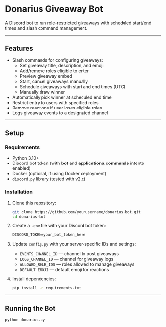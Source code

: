 # Donarius Giveaway Bot

A Discord bot to run role-restricted giveaways with scheduled start/end times and slash command management.

---

## Features

- Slash commands for configuring giveaways:
  - Set giveaway title, description, and emoji
  - Add/remove roles eligible to enter
  - Preview giveaway embed
  - Start, cancel giveaways manually
  - Schedule giveaways with start and end times (UTC)
  - Manually draw winner
- Automatically pick winner at scheduled end time
- Restrict entry to users with specified roles
- Remove reactions if user loses eligible roles
- Logs giveaway events to a designated channel

---

## Setup

### Requirements

- Python 3.10+
- Discord bot token (with **bot** and **applications.commands** intents enabled)
- Docker (optional, if using Docker deployment)
- `discord.py` library (tested with v2.x)

### Installation

1. Clone this repository:

    ```bash
    git clone https://github.com/yourusername/donarius-bot.git
    cd donarius-bot
    ```

2. Create a `.env` file with your Discord bot token:

    ```
    DISCORD_TOKEN=your_bot_token_here
    ```

3. Update `config.py` with your server-specific IDs and settings:

    - `EVENTS_CHANNEL_ID` — channel to post giveaways  
    - `LOGS_CHANNEL_ID` — channel for giveaway logs  
    - `ALLOWED_ROLE_IDS` — roles allowed to manage giveaways  
    - `DEFAULT_EMOJI` — default emoji for reactions  

4. Install dependencies:

    ```bash
    pip install -r requirements.txt
    ```

---

## Running the Bot

```bash
python donarius.py
